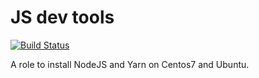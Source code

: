 JS dev tools
=========
[![Build Status](https://travis-ci.org/brodster2/ansible-role-js-dev-tools.svg?branch=master)](https://travis-ci.org/brodster2/ansible-role-js-dev-tools)

A role to install NodeJS and Yarn on Centos7 and Ubuntu.
